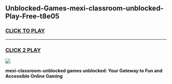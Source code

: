 
## Unblocked-Games-mexi-classroom-unblocked-Play-Free-t8e05
<h3>
<a href="https://premium76.site?title=mexi-classroom-unblocked&ref=18A1">CLICK TO PLAY</a></h3>
<hr>

<h3>
<a href="https://premium76.site?title=mexi-classroom-unblocked&ref=18A1">CLICK 2 PLAY</a>
  
</h3>

<a href="https://premium76.site?title=mexi-classroom-unblocked&ref=18A1"><img src="https://clearcache.store/games.png"></a>


**mexi-classroom-unblocked games unblocked: Your Gateway to Fun and Accessible Online Gaming**
